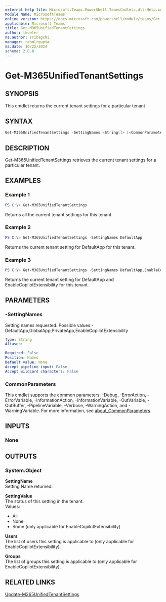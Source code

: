```yaml
---
external help file: Microsoft.Teams.PowerShell.TeamsCmdlets.dll-Help.xml
Module Name: MicrosoftTeams
online version: https://docs.microsoft.com/powershell/module/teams/Get-M365UnifiedTenantSettings
applicable: Microsoft Teams
title: Get-M365UnifiedTenantSettings
author: lkueter
ms.author: sribagchi
manager: rahulrgupta
ms.date: 10/22/2024
schema: 2.0.0
---
```


# Get-M365UnifiedTenantSettings

## SYNOPSIS

This cmdlet returns the current tenant settings for a particular tenant

## SYNTAX

```powershell
Get-M365UnifiedTenantSettings -SettingNames <String[]> [<CommonParameters>]
```

## DESCRIPTION

Get-M365UnifiedTenantSettings retrieves the current tenant settings for a particular tenant.

## EXAMPLES

### Example 1

```powershell
PS C:\> Get-M365UnifiedTenantSettings
```

Returns all the current tenant settings for this tenant.

### Example 2

```powershell
PS C:\> Get-M365UnifiedTenantSettings -SettingNames DefaultApp
```

Returns the current tenant setting for DefaultApp for this tenant.

### Example 3

```powershell
PS C:\> Get-M365UnifiedTenantSettings -SettingNames DefaultApp,EnableCopilotExtensibility
```

Returns the current tenant setting for DefaultApp and EnableCopilotExtensibility for this tenant.

## PARAMETERS

### -SettingNames

Setting names requested. Possible values - DefaultApp,GlobalApp,PrivateApp,EnableCopilotExtensibility

```yaml
Type: String
Aliases:

Required: False
Position: Named
Default value: None
Accept pipeline input: False
Accept wildcard characters: False
```

### CommonParameters

This cmdlet supports the common parameters: -Debug, -ErrorAction, -ErrorVariable, -InformationAction, -InformationVariable, -OutVariable, -OutBuffer, -PipelineVariable, -Verbose, -WarningAction, and -WarningVariable. For more information, see [about_CommonParameters](http://go.microsoft.com/fwlink/?LinkID=113216).

## INPUTS

### None

## OUTPUTS

### System.Object

**SettingName**  
Setting Name returned.

**SettingValue**  
The status of this setting in the tenant.  
Values:

- All
- None
- Some (only applicable for EnableCopilotExtensibility)

**Users**  
The list of users this setting is applicable to (only applicable for EnableCopilotExtensibility).  

**Groups**  
The list of groups this setting is applicable to (only applicable for EnableCopilotExtensibility).  

## RELATED LINKS

[Update-M365UnifiedTenantSettings](Update-M365UnifiedTenantSettings.md)
